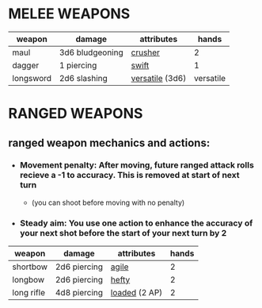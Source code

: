 # MELEE WEAPONS
| weapon | damage | attributes | hands |
| --- | --- | --- | --- |
| maul | 3d6 bludgeoning | [crusher](attributes/crusher.md) | 2 |
| dagger | 1 piercing | [swift](attributes/swift.md) | 1 |
| longsword | 2d6 slashing | [versatile](versatile.md) (3d6) | versatile |
# RANGED WEAPONS

## ranged weapon mechanics and actions:

* ### Movement penalty: After moving, future ranged attack rolls recieve a -1 to accuracy. This is removed at start of next turn
    * (you can shoot before moving with no penalty)
* ### Steady aim: You use one action to enhance the accuracy of your next shot before the start of your next turn by 2
  
| weapon | damage | attributes | hands |
| --- | --- | --- | --- |
| shortbow | 2d6 piercing | [agile](attributes/agile.md) | 2 |
| longbow | 2d6 piercing | [hefty](attributes/hefty.md) | 2 |
| long rifle | 4d8 piercing | [loaded](attributes/loaded.md) (2 AP) | 2 |

